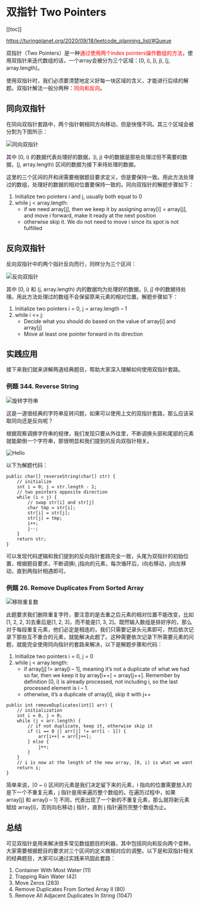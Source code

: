 # 双指针 Two Pointers

[[toc]]

https://turingplanet.org/2020/09/18/leetcode_planning_list/#Queue

双指针（Two Pointers）是一种<font color='red'>通过使用两个index pointers操作数组的方法</font>，使用双指针来迭代数组的话，一个array会被分为三个区域：[0, i), [i, j), [j, array.length)。

使用双指针时，我们必须要清楚地定义好每一块区域的含义，才能进行后续的解题。双指针解法一般分两种：<font color='red'>同向和反向</font>。

## 同向双指针

在同向双指针套路中，两个指针朝相同方向移动，但是快慢不同。其三个区域会被分割为下图所示：

 ![同向双指针](/_images/interview/code/question-routine/TwoPointers/同向双指针.png)

其中 [0, i) 的数据代表处理好的数据，[i, j) 中的数据是那些处理过但不需要的数据，[j, array.length) 区间的数据为接下来待处理的数据。

这里的三个区间的开和闭需要根据题目要求定义，但是要保持一致。用此方法处理过的数组，处理好的数据的相对位置要保持一致的。同向双指针的解题步骤如下：

1. Initialize two pointers i and j, usually both equal to 0
2. while j < array.length:
   - if we need array[j], then we keep it by assigning array[i] = array[j], and move i forward, make it ready at the next position
   - otherwise skip it. We do not need to move i since its spot is not fulfilled

## 反向双指针

反向双指针中的两个指针反向而行，同样分为三个区间：

 ![反向双指针](/_images/interview/code/question-routine/TwoPointers/反向双指针.png)

其中 [0, i) 和 (j, array.length) 内的数据均为处理好的数据，[i, j] 中的数据待处理。用此方法处理过的数组不会保留原来元素的相对位置。解题步骤如下：

1. Initialize two pointers i = 0, j = array.length – 1
2. while i <= j:
   - Decide what you should do based on the value of array[i] and array[j]
   - Move at least one pointer forward in its direction

## 实践应用

接下来我们就来讲解两道经典题目，帮助大家深入理解如何使用双指针套路。

### 例题 344. Reverse String

 ![旋转字符串](/_images/interview/code/question-routine/TwoPointers/旋转字符串.png)

这是一道很经典的字符串反转问题，如果可以使用上文的双指针套路，那么应该采取同向还是反向呢？

根据观察调换字符串的规律，我们发现只要从外往里，不断调换头部和尾部的元素就能颠倒一个字符串，那很明显和我们提到的反向双指针相关。

 ![Hello](/_images/interview/code/question-routine/TwoPointers/Hello.png)

以下为解题代码：

```
public char[] reverseString(char[] str) {
    // initialize
    int i = 0; j = str.length - 1;
    // two pointers opposite direction
    while (i < j) {
        // swap str[i] and str[j]
        char tmp = str[i];
        str[i] = str[j];
        str[j] = tmp;
        i++;
        j--;
    }
    return str;
}
```

可以发现代码逻辑和我们提到的反向指针套路完全一致，头尾为双指针的初始位置，根据题目要求，不断调换i, j指向的元素，每次循环后，i向右移动，j向左移动，直到两指针相遇即可。

### 例题 26. Remove Duplicates From Sorted Array

 ![移除重复数](/_images/interview/code/question-routine/TwoPointers/移除重复数.png)

此题要求我们删除重复字符，要注意的是去重之后元素的相对位置不能改变，比如[1, 2, 2, 3]去重后是[1, 2, 3]，而不能是[1, 3, 2]。既然输入数组是排好序的，那么对于每段重复元素，他们必定是相连的，我们只需要记录头元素即可，然后依次记录下那些互不重合的元素，就能解决此题了。这种需要依次记录下所需要元素的问题，就能完全使用同向指针的套路来解决，以下是解题步骤和代码：

1. Initialize two pointers i = 0, j = 0
2. while j < array.length:
   - if array[j] != array[i – 1], meaning it’s not a duplicate of what we had so far, then we keep it by array[i++] = array[j++]. Remember by definition [0, i) is already processed, not including i, so the last processed element is i – 1.
   - otherwise, it’s a duplicate of array[i], skip it with j++

```
public int removeDuplicates(int[] arr) {
    // initialization
    int i = 0, j = 0;
    while (j < arr.length) {
        // if not duplicate, keep it, otherwise skip it
        if (i == 0 || arr[j] != arr[i - 1]) {
            arr[i++] = arr[j++];
        } else {
            j++;
        }
    }
    // i is now at the length of the new array, [0, i) is what we want
    return i;
}
```

简单来说，[0 ~ i) 区间的元素是我们决定留下来的元素，i 指向的位置需要放入的是下一个不重复元素，j 指针是用来遍历整个数组的。在遍历过程中，如果 array[j] 和 array[i – 1] 不同，代表出现了一个新的不重复元素，那么就将新元素赋给 array[i]，否则向右移动 j 指针，直到 j 指针遍历完整个数组为止。

## 总结

可见双指针是用来解决很多常见数组题目的利器，其中包括同向和反向两个变种，大家需要根据题目的要求对三个区间的定义做相对应的调整。以下是和双指针相关的经典题目，大家可以通过实践来巩固此套路：

1. Container With Most Water (11)
2. Trapping Rain Water (42)
3. Move Zeros (283)
4. Remove Duplicates From Sorted Array II (80)
5. Remove All Adjacent Duplicates In String (1047)

